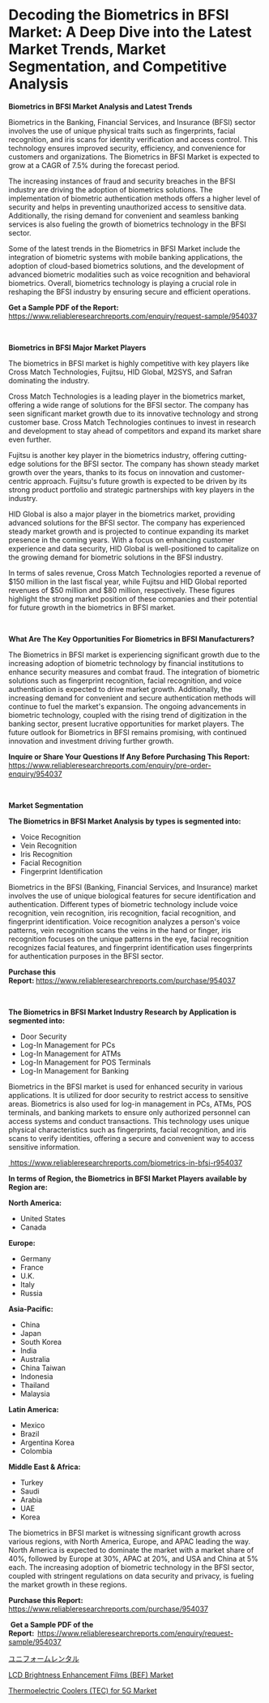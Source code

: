 <p><h1>Decoding the Biometrics in BFSI Market: A Deep Dive into the Latest Market Trends, Market Segmentation, and Competitive Analysis</h1></p><p><strong>Biometrics in BFSI Market Analysis and Latest Trends</strong></p>
<p><p>Biometrics in the Banking, Financial Services, and Insurance (BFSI) sector involves the use of unique physical traits such as fingerprints, facial recognition, and iris scans for identity verification and access control. This technology ensures improved security, efficiency, and convenience for customers and organizations. The Biometrics in BFSI Market is expected to grow at a CAGR of 7.5% during the forecast period.</p><p>The increasing instances of fraud and security breaches in the BFSI industry are driving the adoption of biometrics solutions. The implementation of biometric authentication methods offers a higher level of security and helps in preventing unauthorized access to sensitive data. Additionally, the rising demand for convenient and seamless banking services is also fueling the growth of biometrics technology in the BFSI sector.</p><p>Some of the latest trends in the Biometrics in BFSI Market include the integration of biometric systems with mobile banking applications, the adoption of cloud-based biometrics solutions, and the development of advanced biometric modalities such as voice recognition and behavioral biometrics. Overall, biometrics technology is playing a crucial role in reshaping the BFSI industry by ensuring secure and efficient operations.</p></p>
<p><strong>Get a Sample PDF of the Report:&nbsp;</strong> <a href="https://www.reliableresearchreports.com/enquiry/request-sample/954037">https://www.reliableresearchreports.com/enquiry/request-sample/954037</a></p>
<p>&nbsp;</p>
<p><strong>Biometrics in BFSI Major Market Players</strong></p>
<p><p>The biometrics in BFSI market is highly competitive with key players like Cross Match Technologies, Fujitsu, HID Global, M2SYS, and Safran dominating the industry. </p><p>Cross Match Technologies is a leading player in the biometrics market, offering a wide range of solutions for the BFSI sector. The company has seen significant market growth due to its innovative technology and strong customer base. Cross Match Technologies continues to invest in research and development to stay ahead of competitors and expand its market share even further.</p><p>Fujitsu is another key player in the biometrics industry, offering cutting-edge solutions for the BFSI sector. The company has shown steady market growth over the years, thanks to its focus on innovation and customer-centric approach. Fujitsu's future growth is expected to be driven by its strong product portfolio and strategic partnerships with key players in the industry.</p><p>HID Global is also a major player in the biometrics market, providing advanced solutions for the BFSI sector. The company has experienced steady market growth and is projected to continue expanding its market presence in the coming years. With a focus on enhancing customer experience and data security, HID Global is well-positioned to capitalize on the growing demand for biometric solutions in the BFSI industry.</p><p>In terms of sales revenue, Cross Match Technologies reported a revenue of $150 million in the last fiscal year, while Fujitsu and HID Global reported revenues of $50 million and $80 million, respectively. These figures highlight the strong market position of these companies and their potential for future growth in the biometrics in BFSI market.</p></p>
<p>&nbsp;</p>
<p><strong>What Are The Key Opportunities For Biometrics in BFSI Manufacturers?</strong></p>
<p><p>The Biometrics in BFSI market is experiencing significant growth due to the increasing adoption of biometric technology by financial institutions to enhance security measures and combat fraud. The integration of biometric solutions such as fingerprint recognition, facial recognition, and voice authentication is expected to drive market growth. Additionally, the increasing demand for convenient and secure authentication methods will continue to fuel the market's expansion. The ongoing advancements in biometric technology, coupled with the rising trend of digitization in the banking sector, present lucrative opportunities for market players. The future outlook for Biometrics in BFSI remains promising, with continued innovation and investment driving further growth.</p></p>
<p><strong>Inquire or Share Your Questions If Any Before Purchasing This Report:</strong> <a href="https://www.reliableresearchreports.com/enquiry/pre-order-enquiry/954037">https://www.reliableresearchreports.com/enquiry/pre-order-enquiry/954037</a></p>
<p>&nbsp;</p>
<p><strong>Market Segmentation</strong></p>
<p><strong>The Biometrics in BFSI Market Analysis by types is segmented into:</strong></p>
<p><ul><li>Voice Recognition</li><li>Vein Recognition</li><li>Iris Recognition</li><li>Facial Recognition</li><li>Fingerprint Identification</li></ul></p>
<p><p>Biometrics in the BFSI (Banking, Financial Services, and Insurance) market involves the use of unique biological features for secure identification and authentication. Different types of biometric technology include voice recognition, vein recognition, iris recognition, facial recognition, and fingerprint identification. Voice recognition analyzes a person's voice patterns, vein recognition scans the veins in the hand or finger, iris recognition focuses on the unique patterns in the eye, facial recognition recognizes facial features, and fingerprint identification uses fingerprints for authentication purposes in the BFSI sector.</p></p>
<p><strong>Purchase this Report:&nbsp;</strong><a href="https://www.reliableresearchreports.com/purchase/954037">https://www.reliableresearchreports.com/purchase/954037</a></p>
<p>&nbsp;</p>
<p><strong>The Biometrics in BFSI Market Industry Research by Application is segmented into:</strong></p>
<p><ul><li>Door Security</li><li>Log-In Management for PCs</li><li>Log-In Management for ATMs</li><li>Log-In Management for POS Terminals</li><li>Log-In Management for Banking</li></ul></p>
<p><p>Biometrics in the BFSI market is used for enhanced security in various applications. It is utilized for door security to restrict access to sensitive areas. Biometrics is also used for log-in management in PCs, ATMs, POS terminals, and banking markets to ensure only authorized personnel can access systems and conduct transactions. This technology uses unique physical characteristics such as fingerprints, facial recognition, and iris scans to verify identities, offering a secure and convenient way to access sensitive information.</p></p>
<p><a href="https://www.reliableresearchreports.com/biometrics-in-bfsi-r954037">&nbsp;https://www.reliableresearchreports.com/biometrics-in-bfsi-r954037</a></p>
<p><strong>In terms of Region, the Biometrics in BFSI Market Players available by Region are:</strong></p>
<p>
    <p> <strong> North America: </strong>
        <ul>
            <li>United States</li>
            <li>Canada</li>
        </ul>
        </p> 
    <p> <strong> Europe: </strong>
        <ul>
            <li>Germany</li>
            <li>France</li>
            <li>U.K.</li>
            <li>Italy</li>
            <li>Russia</li>
        </ul>
        </p> 
    <p> <strong> Asia-Pacific: </strong>
        <ul>
            <li>China</li>
            <li>Japan</li>
            <li>South Korea</li>
            <li>India</li>
            <li>Australia</li>
            <li>China Taiwan</li>
            <li>Indonesia</li>
            <li>Thailand</li>
            <li>Malaysia</li>
        </ul>
        </p> 
    <p> <strong> Latin America: </strong>
        <ul>
            <li>Mexico</li>
            <li>Brazil</li>
            <li>Argentina Korea</li>
            <li>Colombia</li>
        </ul>
        </p> 
    <p> <strong> Middle East & Africa: </strong>
        <ul>
            <li>Turkey</li>
            <li>Saudi</li>
            <li>Arabia</li>
            <li>UAE</li>
            <li>Korea</li>
        </ul>
    </p>
    </p>
<p><p>The biometrics in BFSI market is witnessing significant growth across various regions, with North America, Europe, and APAC leading the way. North America is expected to dominate the market with a market share of 40%, followed by Europe at 30%, APAC at 20%, and USA and China at 5% each. The increasing adoption of biometric technology in the BFSI sector, coupled with stringent regulations on data security and privacy, is fueling the market growth in these regions.</p></p>
<p><strong>Purchase this Report: </strong><a href="https://www.reliableresearchreports.com/purchase/954037">https://www.reliableresearchreports.com/purchase/954037</a></p>
<p>&nbsp;<strong>Get a Sample PDF of the Report:&nbsp;&nbsp;</strong><a href="https://www.reliableresearchreports.com/enquiry/request-sample/954037">https://www.reliableresearchreports.com/enquiry/request-sample/954037</a></p>
<p><strong></strong></p>
<p><p><a href="https://github.com/lababdou/Market-Research-Report-List-3/blob/main/174101956373.md">ユニフォームレンタル</a></p><p><a href="https://www.linkedin.com/pulse/lcd-brightness-enhancement-films-bef-market-comprehensive-61m3f">LCD Brightness Enhancement Films (BEF) Market</a></p><p><a href="https://www.linkedin.com/pulse/thermoelectric-coolers-tec-5g-market-analysis-its-cagr-segmentation-joave">Thermoelectric Coolers (TEC) for 5G Market</a></p></p>